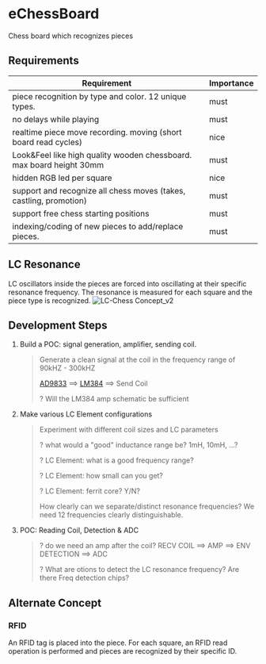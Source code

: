 # eChessBoard
Chess board which recognizes pieces

## Requirements
| Requirement | Importance |
|-----------------------|-------|
| piece recognition by type and color. 12 unique types. | must |
| no delays while playing | must |
| realtime piece move recording. moving (short board read cycles) | nice |
| Look&Feel like high quality wooden chessboard. max board height 30mm | must |
| hidden RGB led per square | nice |
| support and recognize all chess moves (takes, castling, promotion) | must |
| support free chess starting positions | must |
| indexing/coding of new pieces to add/replace pieces. | must |

## LC Resonance
LC oscillators inside the pieces are forced into oscillating at their specific resonance frequency.
The resonance is measured for each square and the piece type is recognized.
![LC-Chess Concept_v2](https://github.com/fdraeger/eChessBoard/assets/19647221/73da6a58-e1e4-49db-af92-f5e03dd56589)


## Development Steps

1.  Build a POC: signal generation, amplifier, sending coil.
    >Generate a clean signal at the coil in the frequency range of 90kHZ - 300kHZ
    >
    >  [AD9833](https://www.analog.com/media/en/technical-documentation/data-sheets/AD9833.pdf) ==> [LM384](https://www.ti.com/lit/ds/symlink/lm384.pdf)  ==> Send Coil
    >
    >? Will the LM384 amp schematic be sufficient

1.  Make various LC Element configurations    
    >Experiment with different coil sizes and LC parameters
    >
    >? what would a "good" inductance range be? 1mH, 10mH, ...?
    >
    >? LC Element: what is a good frequency range?
    >
    >? LC Element: how small can you get?
    >
    >? LC Element: ferrit core? Y/N?
    >
    >How clearly can we separate/distinct resonance frequencies? We need 12 frequencies clearly distinguishable.

1.  POC: Reading Coil, Detection & ADC
    >? do we need an amp after the coil?
    >  RECV COIL ==> AMP ==> ENV DETECTION ==> ADC
    >
    >? What are otions to detect the LC resonance frequency? Are there Freq detection chips?
    >

## Alternate Concept
### RFID
An RFID tag is placed into the piece.
For each square, an RFID read operation is performed and pieces are recognized by their specific ID.


